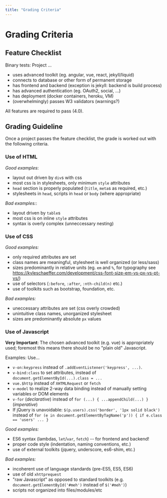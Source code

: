 ```yaml
---
title: "Grading Criteria"
---
```


# Grading Criteria

## Feature Checklist

Binary tests: Project ...

- uses advanced toolkit (eg. angular, vue, react, jekyll/liquid)
- connects to database or other form of permanent storage
- has frontend and backend (exception is jekyll: backend is build process)
- has advanced authentication (eg. OAuth2, social, ...)
- has deployment (docker containers, heroku, VM)
- (overwhelmingly) passes W3 validators (warnings?)

All features are required to pass (4.0).


## Grading Guideline

Once a project passes the feature checklist, the grade is worked out with the following criteria.

### Use of HTML

_Good examples_:
- layout out driven by `div`s with css
- most css is in stylesheets, only minimum `style` attributes
- `head` section is properly populated (`title`, `meta`s as required, etc.)
- stylesheets in `head`, scripts in `head` or `body` (where appropriate)

_Bad examples:_:
- layout driven by `table`s
- most css is on inline `style` attributes
- syntax is overly complex (unneccessary nesting)


### Use of CSS

_Good examples:_
- only required attributes are set
- class names are meaningful, stylesheet is well organized (or less/sass)
- sizes predominantly in relative units (eg. `em` and `%`, for typography see <https://kyleschaeffer.com/development/css-font-size-em-vs-px-vs-pt-vs/>)
- use of selectors (`:before`, `:after`, `:nth-child(n)` etc.)
- use of toolkits such as bootstrap, foundation, etc.

_Bad examples:_
- uneccessary attributes are set (css overly crowded)
- unintuitive class names, unorganized stylesheet
- sizes are predominantly absolute `px` values


### Use of Javascript

**Very Important**: The chosen advanced toolkit (e.g. vue) is appropriately used; foremost this means there should be no "plain old" Javascript.

Examples: Use...
- `v-on:keypress` instead of `.addEventListener('keypress', ...)`.
- `v-bind:class` to set attributes, instead of `document.getElementById(...).class = ...`
- `vue.$http` instead of `XHTMLRequest` or `fetch`
- `v-model` to realize 2-way data binding instead of manually setting variables or DOM elements
- `v-for` (_declarative_) instead of `for (...) { ...appendChild(...) }` (_imperative_)
- If jQuery is unavoidable: `$(p.users).css('border', '1px solid black')` instead of `for (e in document.getElementByTagName('p')) { if e.class == 'users' ... }`

_Good examples:_
- ES6 syntax (lambdas, `let`/`var`, `fetch`) -- for frontend and backend!
- proper code style (indentation, naming conventions, etc.)
- use of external toolkits (jquery, underscore, es6-shim, etc.)

_Bad examples:_
- incoherent use of language standards (pre-ES5, ES5, ES6)
- use of old `xhttprequest`
- "raw Javascript" as opposed to standard toolkits (e.g. `document.getElementById('#meh')` instead of `$('#meh')`)
- scripts not organized into files/modules/etc
